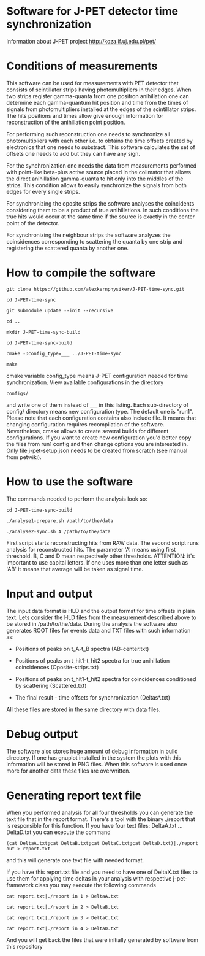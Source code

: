 Software for J-PET detector time synchronization
================================================
Information about J-PET project
http://koza.if.uj.edu.pl/pet/


Conditions of measurements
==========================

This software can be used for measurements with PET detector that consists of scintillator strips having photomultipliers in their edges.
When two strips register gamma-quanta from one positron anihillation one can determine each gamma-quantum hit position and time from the times of signals from photomultipliers installed at the edges of the scintillator strips.
The hits positions and times allow give enough information for reconstruction of the anihillation point position.

For performing such reconstruction one needs to synchronize all photomultipliers with each other i.e. to obtains the time offsets created by electronics that one needs to substract.
This software calculates the set of offsets one needs to add but they can have any sign.

For the synchronization one needs the data from measurements performed with point-like beta-plus active source placed in the colimator that allows the direct anihillation gamma-quanta to hit only into the middles of the strips.
This condition allows to easily synchronize the signals from both edges for every single strips.

For synchronizing the oposite strips the software analyses the coincidents considering them to be a product of true anihillations.
In such conditions the true hits would occur at the same time if the source is exactly in the center point of the detector.

For synchronizing the neighbour strips the software analyzes the coinsidences corresponding to scattering the quanta by one strip and registering the scattered quanta by another one.


How to compile the software
===========================

	git clone https://github.com/alexkernphysiker/J-PET-time-sync.git
	
	cd J-PET-time-sync
	
	git submodule update --init --recursive
	
	cd ..
	
	mkdir J-PET-time-sync-build
	
	cd J-PET-time-sync-build
	
	cmake -Dconfig_type=___ ../J-PET-time-sync
	
	make

cmake variable config_type means J-PET configuration needed for time synchronization.
View available configurations in the directory

	configs/

and write one of them instead of ___ in this listing.
Each sub-directory of config/ directory means new configuration type.
The default one is "run1".
Please note that each configuration contains also include file.
It means that changing configuration requires recompilation of the software.
Nevertheless, cmake allows to create several builds for different configurations.
If you want to create new configuration you'd better copy the files from run1 config and then change options you 
are interested in.
Only file j-pet-setup.json needs to be created from scratch (see manual from petwiki).


How to use the software
=======================

The commands needed to perform the analysis look so:

	cd J-PET-time-sync-build

	./analyse1-prepare.sh /path/to/the/data

	./analyse2-sync.sh A /path/to/the/data

First script starts reconstructing hits from RAW data.
The second script runs analysis for reconstructed hits.
The parameter 'A' means using first threshold. B, C and D mean respectively other thresholds.
ATTENTION: it's important to use capital letters.
If one uses more than one letter such as 'AB' it means that average will be taken as signal time.


Input and output
================

The input data format is HLD and the output format for time offsets in plain text.
Lets consider the HLD files from the measurement described above to be stored in /path/to/the/data.
During the analysis the software also generates ROOT files for events data and TXT files with such information as:

- Positions of peaks on t_A-t_B spectra (AB-center.txt)

- Positions of peaks on t_hit1-t_hit2 spectra for true anihillation coincidences (Oposite-strips.txt)

- Positions of peaks on t_hit1-t_hit2 spectra for coincidences conditioned by scattering (Scattered.txt)

- The final result - time offsets for synchronization (Deltas*.txt)

All these files are stored in the same directory with data files.


Debug output
============

The software also stores huge amount of debug information in build directory.
If one has gnuplot installed in the system the plots with this information will be stored in PNG files.
When this software is used once more for another data these files are overwritten.

Generating report text file
===========================

When you performed analysis for all four thresholds you can generate the text file that in the report format.
There's a tool with the binary ./report that is responsible for this function.
If you have four text files: DeltaA.txt ... DeltaD.txt you can execute the command

	(cat DeltaA.txt;cat DeltaB.txt;cat DeltaC.txt;cat DeltaD.txt)|./report out > report.txt

and this will generate one text file with needed format.

If you have this report.txt file and you need to have one of DeltaX.txt files to use them for applying time deltas in your analysis with respective j-pet-framework class you may execute the following commands

	cat report.txt|./report in 1 > DeltaA.txt

	cat report.txt|./report in 2 > DeltaB.txt

	cat report.txt|./report in 3 > DeltaC.txt

	cat report.txt|./report in 4 > DeltaD.txt

And you will get back the files that were initially generated by software from this repository

